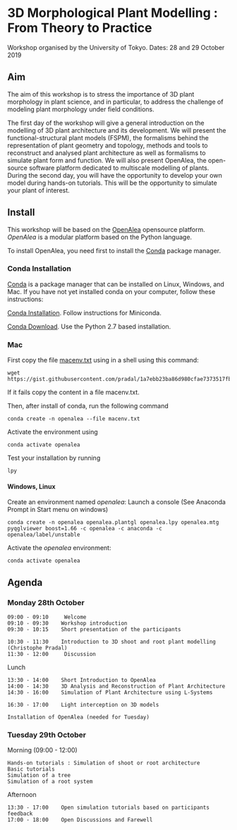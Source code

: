 # 3D Morphological Plant Modelling : From Theory to Practice

Workshop organised by the University of Tokyo.
Dates: 28 and 29 October 2019

## Aim

The aim of this workshop is to stress the importance of 3D plant morphology in plant science, and in particular, to address the challenge of modeling plant morphology under field conditions.

The first day of the workshop will give a general introduction on the modelling of 3D plant architecture and its development. We will present the functional-structural plant models (FSPM), the formalisms behind the representation of plant geometry and topology, methods and tools to reconstruct and analysed plant architecture as well as formalisms to simulate plant form and function. We will also present OpenAlea, the open-source software platform dedicated to multiscale modelling of plants.
During the second day, you will have the opportunity to develop your own model during hands-on tutorials. This will be the opportunity to simulate your plant of interest.


## Install

This workshop will be based on the [OpenAlea](https://openalea.rtfd.io) opensource platform.
*OpenAlea* is a modular platform based on the Python language.

To install OpenAlea, you need first to install the [Conda](https://conda.io) package manager.

### Conda Installation

[Conda](https://conda.io) is a package manager that can be installed on Linux, Windows, and Mac.
If you have not yet installed conda on your computer, follow these instructions:

[Conda Installation](https://conda.io/docs/user-guide/install/index.html). Follow instructions for Miniconda.

[Conda Download](https://conda.io/miniconda.html). Use the Python 2.7 based installation.

### Mac
First copy the file [macenv.txt](https://gist.github.com/pradal/1a7ebb23ba86d980cfae7373517fb5b3) using in a shell using this command:
    
    wget https://gist.githubusercontent.com/pradal/1a7ebb23ba86d980cfae7373517fb5b3/raw/33856ada3c662b34ccd7a9453f16baec073a818d/macenv.txt

If it fails copy the content in a file macenv.txt.

Then, after install of conda, run the following command 

    conda create -n openalea --file macenv.txt

Activate the environment using

    conda activate openalea
    
Test your installation by running

    lpy
#### Windows, Linux

Create an environment named *openalea*:
Launch a console (See Anaconda Prompt in Start menu on windows)

    conda create -n openalea openalea.plantgl openalea.lpy openalea.mtg pyqglviewer boost=1.66 -c openalea -c anaconda -c openalea/label/unstable

Activate the *openalea* environment:

    conda activate openalea

## Agenda

### Monday 28th October

    09:00 - 09:10     Welcome 
    09:10 - 09:30    Workshop introduction
    09:30 - 10:15    Short presentation of the participants

    10:30 - 11:30    Introduction to 3D shoot and root plant modelling (Christophe Pradal)
    11:30 - 12:00     Discussion

Lunch

    13:30 - 14:00    Short Introduction to OpenAlea
    14:00 - 14:30    3D Analysis and Reconstruction of Plant Architecture
    14:30 - 16:00    Simulation of Plant Architecture using L-Systems

    16:30 - 17:00    Light interception on 3D models

    Installation of OpenAlea (needed for Tuesday)

### Tuesday 29th October

Morning (09:00 - 12:00)
    
    Hands-on tutorials : Simulation of shoot or root architecture
    Basic tutorials
    Simulation of a tree
    Simulation of a root system

Afternoon

    13:30 - 17:00    Open simulation tutorials based on participants feedback
    17:00 - 18:00    Open Discussions and Farewell

